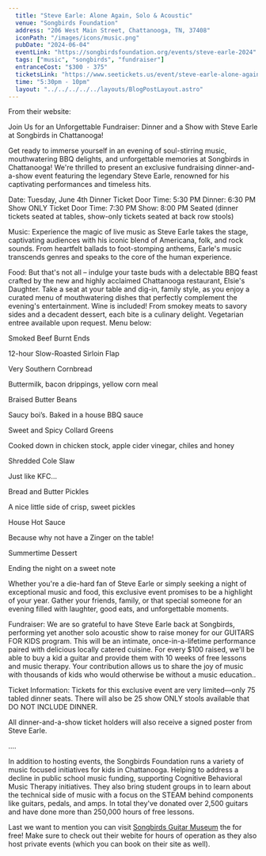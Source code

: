 ```yaml
---
  title: "Steve Earle: Alone Again, Solo & Acoustic"
  venue: "Songbirds Foundation"
  address: "206 West Main Street, Chattanooga, TN, 37408"
  iconPath: "/images/icons/music.png"
  pubDate: "2024-06-04"
  eventLink: "https://songbirdsfoundation.org/events/steve-earle-2024"
  tags: ["music", "songbirds", "fundraiser"]
  entranceCost: "$300 - 375"
  ticketsLink: "https://www.seetickets.us/event/steve-earle-alone-again-solo-and-acoustic/599567"
  time: "5:30pm - 10pm"
  layout: "../../../../../layouts/BlogPostLayout.astro"
---
```


From their website:

Join Us for an Unforgettable Fundraiser: Dinner and a Show with Steve Earle at Songbirds in Chattanooga!

Get ready to immerse yourself in an evening of soul-stirring music, mouthwatering BBQ delights, and unforgettable memories at Songbirds in Chattanooga! We're thrilled to present an exclusive fundraising dinner-and-a-show event featuring the legendary Steve Earle, renowned for his captivating performances and timeless hits.

Date: Tuesday, June 4th
Dinner Ticket Door Time: 5:30 PM
Dinner: 6:30 PM
Show ONLY Ticket Door Time: 7:30 PM
Show: 8:00 PM
Seated (dinner tickets seated at tables, show-only tickets seated at back row stools)

Music:
Experience the magic of live music as Steve Earle takes the stage, captivating audiences with his iconic blend of Americana, folk, and rock sounds. From heartfelt ballads to foot-stomping anthems, Earle's music transcends genres and speaks to the core of the human experience.

Food:
But that's not all – indulge your taste buds with a delectable BBQ feast crafted by the new and highly acclaimed Chattanooga restaurant, Elsie's Daughter. Take a seat at your table and dig-in, family style, as you enjoy a curated menu of mouthwatering dishes that perfectly complement the evening's entertainment. Wine is included! From smokey meats to savory sides and a decadent dessert, each bite is a culinary delight. Vegetarian entree available upon request. Menu below:

Smoked Beef Burnt Ends

12-hour Slow-Roasted Sirloin Flap

Very Southern Cornbread

Buttermilk, bacon drippings, yellow corn meal

Braised Butter Beans

Saucy boi’s. Baked in a house BBQ sauce

Sweet and Spicy Collard Greens

Cooked down in chicken stock, apple cider vinegar, chiles and honey

Shredded Cole Slaw

Just like KFC…

Bread and Butter Pickles

A nice little side of crisp, sweet pickles

House Hot Sauce

Because why not have a Zinger on the table!

Summertime Dessert

Ending the night on a sweet note

Whether you're a die-hard fan of Steve Earle or simply seeking a night of exceptional music and food, this exclusive event promises to be a highlight of your year. Gather your friends, family, or that special someone for an evening filled with laughter, good eats, and unforgettable moments.

Fundraiser:
We are so grateful to have Steve Earle back at Songbirds, performing yet another solo acoustic show to raise money for our GUITARS FOR KIDS program. This will be an intimate, once-in-a-lifetime performance paired with delicious locally catered cuisine. For every $100 raised, we'll be able to buy a kid a guitar and provide them with 10 weeks of free lessons and music therapy. Your contribution allows us to share the joy of music with thousands of kids who would otherwise be without a music education..

Ticket Information:
Tickets for this exclusive event are very limited—only 75 tabled dinner seats. There will also be 25 show ONLY stools available that DO NOT INCLUDE DINNER. 

All dinner-and-a-show ticket holders will also receive a signed poster from Steve Earle. 

....

In addition to hosting events, the Songbirds Foundation runs a variety of music focused initiatives for kids in Chattanooga. Helping to address a decline in public school music funding, supporting Cognitive Behavioral Music Therapy initiatives. They also bring student groups in to learn about the technical side of music with a focus on the STEAM behind components like guitars, pedals, and amps. In total they've donated over 2,500 guitars and have done more than 250,000 hours of free lessons. 

Last we want to mention you can visit <a href="https://songbirdsfoundation.org/museum/" target="_blank">Songbirds Guitar Museum</a> the for free! Make sure to check out their webite for hours of operation as they also host private events (which you can book on their site as well).